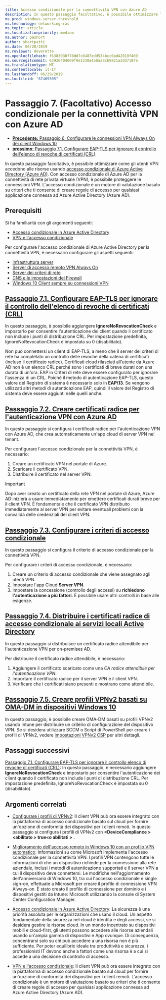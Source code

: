 ```yaml
---
title: Accesso condizionale per la connettività VPN con Azure AD
description: In questo passaggio facoltativo, è possibile ottimizzare la modalità VPN gli utenti autorizzati accedono le risorse usando l'accesso condizionale di Azure Active Directory (Azure AD).
ms.prod: windows-server-threshold
ms.technology: networking-ras
ms.topic: article
ms.localizationpriority: medium
ms.author: pashort
author: shortpatti
ms.date: 06/28/2019
ms.reviewer: deverette
ms.openlocfilehash: f6383030f70dd7c0487edd534bcc0ad42010f409
ms.sourcegitcommit: 63926404009f9e1330a4a0aa8cb9821a2dd7187e
ms.translationtype: MT
ms.contentlocale: it-IT
ms.lasthandoff: 06/29/2019
ms.locfileid: "67469305"
---
```

# <a name="step-7-optional-conditional-access-for-vpn-connectivity-using-azure-ad"></a>Passaggio 7. (Facoltativo) Accesso condizionale per la connettività VPN con Azure AD

- [**Precedente:** Passaggio 6. Configurare le connessioni VPN Always On dei client Windows 10](always-on-vpn/deploy/vpn-deploy-client-vpn-connections.md)
- [**prossimo:** Passaggio 7.1. Configurare EAP-TLS per ignorare il controllo dell'elenco di revoche di certificati (CRL)](vpn-config-eap-tls-to-ignore-crl-checking.md)

In questo passaggio facoltativo, è possibile ottimizzare come gli utenti VPN accedono alle risorse usando [accesso condizionale di Azure Active Directory (Azure AD)](https://docs.microsoft.com/azure/active-directory/active-directory-conditional-access-azure-portal). Con accesso condizionale di Azure AD per la connettività di rete privata virtuale (VPN), è possibile proteggere le connessioni VPN. L'accesso condizionale è un motore di valutazione basato su criteri che ti consente di creare regole di accesso per qualsiasi applicazione connessa ad Azure Active Directory (Azure AD).

## <a name="prerequisites"></a>Prerequisiti

Si ha familiarità con gli argomenti seguenti:

- [Accesso condizionale in Azure Active Directory](https://docs.microsoft.com/azure/active-directory/active-directory-conditional-access-azure-portal)
- [VPN e l'accesso condizionale](https://docs.microsoft.com/windows/access-protection/vpn/vpn-conditional-access)

Per configurare l'accesso condizionale di Azure Active Directory per la connettività VPN, è necessario configurare gli aspetti seguenti:

- [Infrastruttura server](always-on-vpn/deploy/vpn-deploy-server-infrastructure.md)
- [Server di accesso remoto VPN Always On](always-on-vpn/deploy/vpn-deploy-ras.md)
- [Server dei criteri di rete](always-on-vpn/deploy/vpn-deploy-nps.md)
- [DNS e le impostazioni del Firewall](always-on-vpn/deploy/vpn-deploy-dns-firewall.md)
- [Windows 10 Client sempre su connessioni VPN](always-on-vpn/deploy/vpn-deploy-client-vpn-connections.md)

## <a name="step-71-configure-eap-tls-to-ignore-certificate-revocation-list-crl-checkingvpn-config-eap-tls-to-ignore-crl-checkingmd"></a>[Passaggio 7.1. Configurare EAP-TLS per ignorare il controllo dell'elenco di revoche di certificati (CRL)](vpn-config-eap-tls-to-ignore-crl-checking.md)

In questo passaggio, è possibile aggiungere **IgnoreNoRevocationCheck** e impostarlo per consentire l'autenticazione dei client quando il certificato non include i punti di distribuzione CRL. Per impostazione predefinita, IgnoreNoRevocationCheck è impostata su 0 (disabilitato).

Non può connettersi un client di EAP-TLS, a meno che il server dei criteri di rete ha completato un controllo delle revoche della catena di certificati (incluso il certificato radice). Certificati cloud rilasciati all'utente da Azure AD non è un elenco CRL perché sono i certificati di breve durati con una durata di un'ora. EAP in Criteri di rete deve essere configurato per ignorare l'assenza di un CRL. Poiché il metodo di autenticazione EAP-TLS, questo valore del Registro di sistema è necessario solo in **EAP\13**. Se vengono utilizzati altri metodi di autenticazione EAP, quindi il valore del Registro di sistema deve essere aggiunti nelle quelli anche.

## <a name="step-72-create-root-certificates-for-vpn-authentication-with-azure-advpn-create-root-cert-for-vpn-auth-azure-admd"></a>[Passaggio 7.2. Creare certificati radice per l'autenticazione VPN con Azure AD](vpn-create-root-cert-for-vpn-auth-azure-ad.md)

In questo passaggio si configura i certificati radice per l'autenticazione VPN con Azure AD, che crea automaticamente un'app cloud di server VPN nel tenant.  

Per configurare l'accesso condizionale per la connettività VPN, è necessario:

1. Creare un certificato VPN nel portale di Azure.
2. Scaricare il certificato VPN.
3. Distribuire il certificato nel server VPN.

> [!IMPORTANT]
> Dopo aver creato un certificato della rete VPN nel portale di Azure, Azure AD inizierà a usare immediatamente per emettere certificati durati breve per il client VPN. È fondamentale che il certificato VPN distribuito immediatamente al server VPN per evitare eventuali problemi con la convalida delle credenziali del client VPN.

## <a name="step-73-configure-the-conditional-access-policyvpn-config-conditional-access-policymd"></a>[Passaggio 7.3. Configurare i criteri di accesso condizionale](vpn-config-conditional-access-policy.md)

In questo passaggio si configura il criterio di accesso condizionale per la connettività VPN.

Per configurare i criteri di accesso condizionale, è necessario:

1. Creare un criterio di accesso condizionale che viene assegnato agli utenti VPN.
2. Impostare l'app Cloud **Server VPN**.
3. Impostare la concessione (controllo degli accessi) su **richiedono l'autenticazione a più fattori**.  È possibile usare altri controlli in base alle esigenze.

## <a name="step-74-deploy-conditional-access-root-certificates-to-on-premises-advpn-deploy-cond-access-root-cert-to-on-premise-admd"></a>[Passaggio 7.4. Distribuire i certificati radice di accesso condizionale ai servizi locali Active Directory](vpn-deploy-cond-access-root-cert-to-on-premise-ad.md)

In questo passaggio si distribuisce un certificato radice attendibile per l'autenticazione VPN per on-premises AD.

Per distribuire il certificato radice attendibile, è necessario:

1. Aggiungere il certificato scaricato come una *CA radice attendibile per l'autenticazione VPN*.
2. Importare il certificato radice per il server VPN e il client VPN.
3. Verificare che i certificati siano presenti e mostrano come attendibile.

## <a name="step-75-create-oma-dm-based-vpnv2-profiles-to-windows-10-devicesvpn-create-oma-dm-based-vpnv2-profilesmd"></a>[Passaggio 7.5. Creare profili VPNv2 basati su OMA-DM in dispositivi Windows 10](vpn-create-oma-dm-based-vpnv2-profiles.md)

In questo passaggio, è possibile creare OMA-DM basati su profili VPNv2 usando Intune per distribuire un criterio di configurazione del dispositivo VPN. Se si desidera utilizzare SCCM o Script di PowerShell per creare i profili di VPNv2, vedere [impostazioni VPNv2 CSP](https://docs.microsoft.com/windows/client-management/mdm/vpnv2-csp) per altri dettagli.

## <a name="next-steps"></a>Passaggi successivi

[Passaggio 7.1. Configurare EAP-TLS per ignorare il controllo elenco di revoche di certificati (CRL)](vpn-config-eap-tls-to-ignore-crl-checking.md): In questo passaggio, è necessario aggiungere **IgnoreNoRevocationCheck** e impostarlo per consentire l'autenticazione dei client quando il certificato non include i punti di distribuzione CRL. Per impostazione predefinita, IgnoreNoRevocationCheck è impostata su 0 (disabilitato).

## <a name="related-topics"></a>Argomenti correlati

- [Configurare i profili di VPNv2](https://docs.microsoft.com/windows/access-protection/vpn/vpn-conditional-access): Il client VPN può ora essere integrato con la piattaforma di accesso condizionale basato sul cloud per fornire un'opzione di conformità dei dispositivi per i client remoti. In questo passaggio si configura i profili di VPNv2 con  **\<DeviceCompliance > \<abilitato > true\<o abilitati >** .

- [Miglioramento dell'accesso remoto in Windows 10 con un profilo VPN automatico](https://www.microsoft.com/itshowcase/Article/Content/894/Enhancing-remote-access-in-Windows-10-with-an-automatic-VPN-profile): Informazioni su come Microsoft implementa l'accesso condizionale per la connettività VPN. I profili VPN contengono tutte le informazioni di che un dispositivo richiede per la connessione alla rete aziendale, inclusi i metodi di autenticazione supportati e il server VPN a cui il dispositivo deve connettersi. Le modifiche nell'aggiornamento dell'anniversario di Windows 10, tra cui l'accesso condizionale e single sign-on, effettuate a Microsoft per creare il profilo di connessione VPN Always-on. È stato creato il profilo di connessione per dominio e i dispositivi gestiti da Intune: Microsoft utilizzando la console di System Center Configuration Manager.

- [Accesso condizionale in Azure Active Directory](https://docs.microsoft.com/azure/active-directory/active-directory-conditional-access-azure-portal): La sicurezza è una priorità assoluta per le organizzazioni che usano il cloud. Un aspetto fondamentale della sicurezza nel cloud è identità e degli accessi, se si desidera gestire le risorse cloud. In un mondo incentrato su dispositivi mobili e cloud-first, gli utenti possono accedere alle risorse aziendali usando un'ampia gamma di dispositivi e App ovunque. Di conseguenza, concentrarsi solo su chi può accedere a una risorsa non è più sufficiente. Per poter equilibrio ideale tra produttività e sicurezza, i professionisti IT devono anche a fattori come una risorsa è a cui si accede a una decisione di controllo di accesso.

- [VPN e l'accesso condizionale](https://docs.microsoft.com/windows/access-protection/vpn/vpn-conditional-access): Il client VPN può ora essere integrato con la piattaforma di accesso condizionale basato sul cloud per fornire un'opzione di conformità dei dispositivi per i client remoti. L'accesso condizionale è un motore di valutazione basato su criteri che ti consente di creare regole di accesso per qualsiasi applicazione connessa ad Azure Active Directory (Azure AD).
